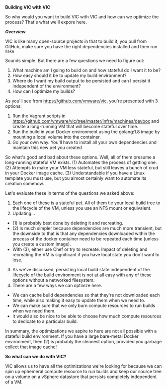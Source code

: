 **Building VIC with VIC**

So why would you want to build VIC with VIC and how can we optimize the process? That's what we'll expore here.

***Overview***

VIC is like many open-source projects in that to build it, you pull from GitHub, make sure you have the right dependencies installed and then run ``make``

Sounds simple. But there are a few questions we need to figure out:

1. What machine am I going to build on and how stateful do I want it to be?
2. How easy should it be to update my build environment?
3. Where do I want my build output to be persisted and can I persist it independent of the environment?
4. How can I optimize my builds?

As you'll see from https://github.com/vmware/vic, you're presented with 3 options:

1. Run the Vagrant scripts in https://github.com/vmware/vic/tree/master/infra/machines/devbox and create a long-running VM that will become stateful over time.
2. Run the build in your Docker environment using the golang:1.8 image by mounting a local volume into the container. 
3. Go your own way. You'll have to install all your own dependencies and maintain this new pet you created

So what's good and bad about these options. Well, all of them presume a long-running stateful VM exists. (1) Automates the process of getting one. (2) Attempts to make your VM less stateful, but still leaves a bunch of crud in your Docker image cache. (3) Understandable if you have a Linux template you must use, but you almost certainly want to automate its creation somehow.

Let's evaluate these in terms of the questions we asked above:

1. Each one of these is a stateful pet. All of them tie your local build tree to the lifecycle of the VM, unless you use an NFS mount or equivalent.
2. Updating...
 - (1) is probably best done by deleting it and recreating. 
 - (2) Is much simpler because dependencies are much more transient, but the downside to that is that any dependencies downloaded within the process of the docker container need to be repeated each time (unless you create a custom image). 
 - With (3), either use Chef or try to recreate. Impact of deleting and recreating the VM is significant if you have local state you don't want to lose.
3. As we've discussed, persisting local build state independent of the lifecycle of the build environment is not at all easy with any of these options without a networked filesystem.
4. There are a few ways we can optimze here. 
 - We can cache build dependencies so that they're not downloaded each time, while also making it easy to update them when we need to. 
 - We can make sure that we only burn compute resources to run builds when we need them. 
 - It would also be nice to be able to choose how much compute resources to dedicate to a particular build.

In summary, the optimizations we aspire to here are not all possible with a stateful build environment. If you have a large bare-metal Docker environment, then (2) is probably the cleanest option, provided you garbage collect that image cache!

**So what can we do with VIC?**

VIC allows us to have all the optimizations we're looking for because we can spin up ephemeral compute resource to run builds and keep our source tree on a volume on a vSphere datastore that persists completely independent of a VM.





